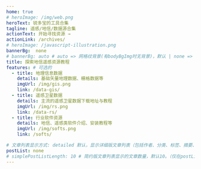 ```yaml
---
home: true
# heroImage: /img/web.png
heroText: 锐多宝的工具合集
tagline: 遥感/地信/数据源合集
actionText: 开始寻找资源 →
actionLink: /archives/
# heroImage: /javascript-illustration.png
bannerBg:  none
# bannerBg: auto # auto => 网格纹背景(有bodyBgImg时无背景)，默认 | none => 无 | '大图地址' | background: 自定义背景样式       提示：如发现文本颜色不适应你的背景时可以到palette.styl修改$bannerTextColor变量
title: 探索地信遥感资源教程
features: # 可选的
  - title: 地理信息数据
    details: 基础矢量地理数据、栅格数据等
    imgUrl: /img/gis.png
    link: /data-gis/
  - title: 遥感卫星数据
    details: 主流的遥感卫星数据下载地址与教程
    imgUrl: /img/rs.png
    link: /data-rs/
  - title: 行业软件资源
    details: 地信、遥感类软件介绍、安装教程等
    imgUrl: /img/softs.png
    link: /softs/

# 文章列表显示方式: detailed 默认，显示详细版文章列表（包括作者、分类、标签、摘要、分页等）| simple => 显示简约版文章列表（仅标题和日期）| none 不显示文章列表
postList: none
# simplePostListLength: 10 # 简约版文章列表显示的文章数量，默认10。（仅在postList设置为simple时生效）
---
```




<!--

// 可以在这里放一些md信息，在转换时自动注释掉

 -->